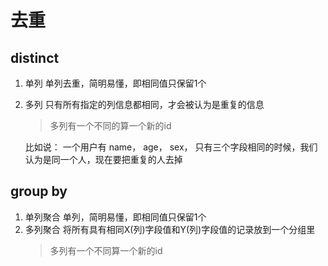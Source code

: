 # 去重


## distinct

1. 单列
   单列去重，简明易懂，即相同值只保留1个
2. 多列
   只有所有指定的列信息都相同，才会被认为是重复的信息
   > 多列有一个不同的算一个新的id

   比如说： 一个用户有 name， age， sex， 只有三个字段相同的时候，我们认为是同一个人，现在要把重复的人去掉


## group by

1. 单列聚合
   单列，简明易懂，即相同值只保留1个
2. 多列聚合
   将所有具有相同X(列)字段值和Y(列)字段值的记录放到一个分组里
   > 多列有一个不同算一个新的id








   
